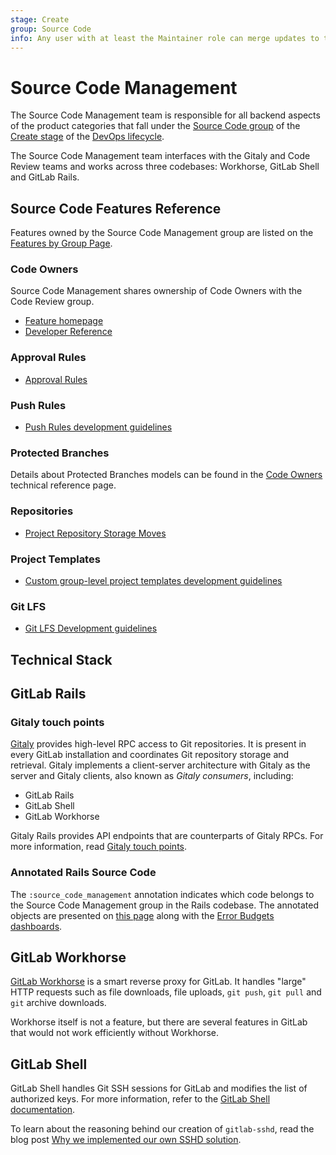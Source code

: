 ```yaml
---
stage: Create
group: Source Code
info: Any user with at least the Maintainer role can merge updates to this content. For details, see https://docs.gitlab.com/ee/development/development_processes.html#development-guidelines-review.
---
```


# Source Code Management

The Source Code Management team is responsible for all backend aspects of the product categories
that fall under the [Source Code group](https://about.gitlab.com/handbook/product/categories/#source-code-group)
of the [Create stage](https://about.gitlab.com/handbook/product/categories/#create-stage)
of the [DevOps lifecycle](https://about.gitlab.com/handbook/product/categories/#devops-stages).

The Source Code Management team interfaces with the Gitaly and Code Review teams and works across three codebases: Workhorse, GitLab Shell and GitLab Rails.

## Source Code Features Reference

Features owned by the Source Code Management group are listed on the
[Features by Group Page](https://about.gitlab.com/handbook/product/categories/features/#createsource-code-group).

### Code Owners

Source Code Management shares ownership of Code Owners with the Code Review group.

- [Feature homepage](../../../user/project/codeowners/index.md)
- [Developer Reference](../../code_owners/index.md)

### Approval Rules

- [Approval Rules](../../merge_request_concepts/approval_rules.md)

### Push Rules

- [Push Rules development guidelines](../../push_rules/index.md)

### Protected Branches

Details about Protected Branches models can be found in the [Code Owners](../../code_owners/index.md#related-models) technical reference page.

### Repositories

- [Project Repository Storage Moves](../../repository_storage_moves/index.md)

### Project Templates

- [Custom group-level project templates development guidelines](../../project_templates/index.md)

### Git LFS

- [Git LFS Development guidelines](../../lfs.md)

## Technical Stack

## GitLab Rails

### Gitaly touch points

[Gitaly](../../../administration/gitaly/index.md) provides high-level RPC access to Git repositories.
It is present in every GitLab installation and coordinates Git repository storage and retrieval.
Gitaly implements a client-server architecture with Gitaly as the server and Gitaly clients, also
known as _Gitaly consumers_, including:

- GitLab Rails
- GitLab Shell
- GitLab Workhorse

Gitaly Rails provides API endpoints that are counterparts of Gitaly RPCs. For more information, read [Gitaly touch points](gitaly_touch_points.md).

### Annotated Rails Source Code

The `:source_code_management` annotation indicates which code belongs to the Source Code Management
group in the Rails codebase. The annotated objects are presented on
[this page](https://gitlab-com.gitlab.io/gl-infra/platform/stage-groups-index/source-code.html) along
with the [Error Budgets dashboards](https://dashboards.gitlab.net/d/stage-groups-source_code/stage-groups3a-source-code3a-group-dashboard?orgId=1).

## GitLab Workhorse

[GitLab Workhorse](../../workhorse/index.md) is a smart reverse proxy for GitLab. It handles "large" HTTP
requests such as file downloads, file uploads, `git push`, `git pull` and `git` archive downloads.

Workhorse itself is not a feature, but there are several features in GitLab
that would not work efficiently without Workhorse.

## GitLab Shell

GitLab Shell handles Git SSH sessions for GitLab and modifies the list of authorized keys.
For more information, refer to the [GitLab Shell documentation](../../gitlab_shell/index.md).

To learn about the reasoning behind our creation of `gitlab-sshd`, read the blog post
[Why we implemented our own SSHD solution](https://about.gitlab.com/blog/2022/08/17/why-we-have-implemented-our-own-sshd-solution-on-gitlab-sass/).
